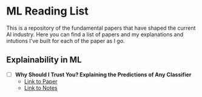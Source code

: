 # ML Reading List

This is a repository of the fundamental papers that have shaped the current AI industry. Here you can find a list of papers and my explanations and intutions I've built for each of the paper as I go.


## Explainability in ML

- [ ] **Why Should I Trust You? Explaining the Predictions of Any Classifier**
  - [Link to Paper](https://arxiv.org/abs/1602.04938) 
  - [Link to Notes](https://catkin-mars-73a.notion.site/Why-Should-I-Trust-You-Explaining-the-Predictions-of-Any-Classifier-f6b8e53417324c3f8ab5231c697be7b1)
